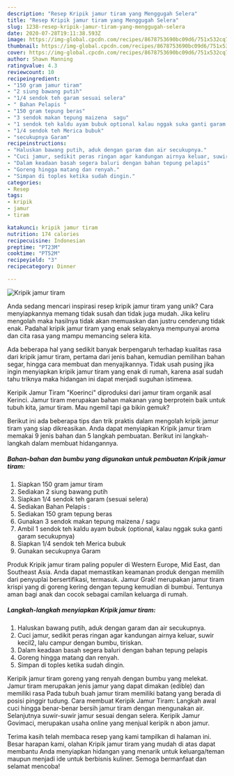 ```yaml
---
description: "Resep Kripik jamur tiram yang Menggugah Selera"
title: "Resep Kripik jamur tiram yang Menggugah Selera"
slug: 1238-resep-kripik-jamur-tiram-yang-menggugah-selera
date: 2020-07-28T19:11:38.593Z
image: https://img-global.cpcdn.com/recipes/8678753690bc09d6/751x532cq70/kripik-jamur-tiram-foto-resep-utama.jpg
thumbnail: https://img-global.cpcdn.com/recipes/8678753690bc09d6/751x532cq70/kripik-jamur-tiram-foto-resep-utama.jpg
cover: https://img-global.cpcdn.com/recipes/8678753690bc09d6/751x532cq70/kripik-jamur-tiram-foto-resep-utama.jpg
author: Shawn Manning
ratingvalue: 4.3
reviewcount: 10
recipeingredient:
- "150 gram jamur tiram"
- "2 siung bawang putih"
- "1/4 sendok teh garam sesuai selera"
- " Bahan Pelapis "
- "150 gram tepung beras"
- "3 sendok makan tepung maizena  sagu"
- "1 sendok teh kaldu ayam bubuk optional kalau nggak suka ganti garam secukupnya"
- "1/4 sendok teh Merica bubuk"
- "secukupnya Garam"
recipeinstructions:
- "Haluskan bawang putih, aduk dengan garam dan air secukupnya."
- "Cuci jamur, sedikit peras ringan agar kandungan airnya keluar, suwir kecil2, lalu campur dengan bumbu, tiriskan."
- "Dalam keadaan basah segera baluri dengan bahan tepung pelapis"
- "Goreng hingga matang dan renyah."
- "Simpan di toples ketika sudah dingin."
categories:
- Resep
tags:
- kripik
- jamur
- tiram

katakunci: kripik jamur tiram 
nutrition: 174 calories
recipecuisine: Indonesian
preptime: "PT23M"
cooktime: "PT52M"
recipeyield: "3"
recipecategory: Dinner

---
```



![Kripik jamur tiram](https://img-global.cpcdn.com/recipes/8678753690bc09d6/751x532cq70/kripik-jamur-tiram-foto-resep-utama.jpg)

Anda sedang mencari inspirasi resep kripik jamur tiram yang unik? Cara menyiapkannya memang tidak susah dan tidak juga mudah. Jika keliru mengolah maka hasilnya tidak akan memuaskan dan justru cenderung tidak enak. Padahal kripik jamur tiram yang enak selayaknya mempunyai aroma dan cita rasa yang mampu memancing selera kita.

Ada beberapa hal yang sedikit banyak berpengaruh terhadap kualitas rasa dari kripik jamur tiram, pertama dari jenis bahan, kemudian pemilihan bahan segar, hingga cara membuat dan menyajikannya. Tidak usah pusing jika ingin menyiapkan kripik jamur tiram yang enak di rumah, karena asal sudah tahu triknya maka hidangan ini dapat menjadi suguhan istimewa.

Keripik Jamur Tiram &#34;Koerinci&#34; diproduksi dari jamur tiram organik asal Kerinci. Jamur tiram merupakan bahan makanan yang berprotein baik untuk tubuh kita, jamur tiram. Mau ngemil tapi ga bikin gemuk?


Berikut ini ada beberapa tips dan trik praktis dalam mengolah kripik jamur tiram yang siap dikreasikan. Anda dapat menyiapkan Kripik jamur tiram memakai 9 jenis bahan dan 5 langkah pembuatan. Berikut ini langkah-langkah dalam membuat hidangannya.

<!--inarticleads1-->

##### Bahan-bahan dan bumbu yang digunakan untuk pembuatan Kripik jamur tiram:

1. Siapkan 150 gram jamur tiram
1. Sediakan 2 siung bawang putih
1. Siapkan 1/4 sendok teh garam (sesuai selera)
1. Sediakan  Bahan Pelapis :
1. Sediakan 150 gram tepung beras
1. Gunakan 3 sendok makan tepung maizena / sagu
1. Ambil 1 sendok teh kaldu ayam bubuk (optional, kalau nggak suka ganti garam secukupnya)
1. Siapkan 1/4 sendok teh Merica bubuk
1. Gunakan secukupnya Garam


Produk Kripik jamur tiram paling populer di Western Europe, Mid East, dan Southeast Asia. Anda dapat memastikan keamanan produk dengan memilih dari penyuplai bersertifikasi, termasuk. Jamur Grak! merupakan jamur tiram krispi yang di goreng kering dengan tepung kemudian di bumbui. Tentunya aman bagi anak dan cocok sebagai camilan keluarga di rumah. 

<!--inarticleads2-->

##### Langkah-langkah menyiapkan Kripik jamur tiram:

1. Haluskan bawang putih, aduk dengan garam dan air secukupnya.
1. Cuci jamur, sedikit peras ringan agar kandungan airnya keluar, suwir kecil2, lalu campur dengan bumbu, tiriskan.
1. Dalam keadaan basah segera baluri dengan bahan tepung pelapis
1. Goreng hingga matang dan renyah.
1. Simpan di toples ketika sudah dingin.


Keripik jamur tiram goreng yang renyah dengan bumbu yang melekat. Jamur tiram merupakan jenis jamur yang dapat dimakan (edible) dan memiliki rasa Pada tubuh buah jamur tiram memiliki batang yang berada di posisi pinggir tudung. Cara membuat Keripik Jamur Tiram: Langkah awal cuci hingga benar-benar bersih jamur tiram dengan mengunakan air. Selanjutnya suwir-suwir jamur sesuai dengan selera. Keripik Jamur Govimaci, merupakan usaha online yang menjual keripik n abon jamur. 

Terima kasih telah membaca resep yang kami tampilkan di halaman ini. Besar harapan kami, olahan Kripik jamur tiram yang mudah di atas dapat membantu Anda menyiapkan hidangan yang menarik untuk keluarga/teman maupun menjadi ide untuk berbisnis kuliner. Semoga bermanfaat dan selamat mencoba!
